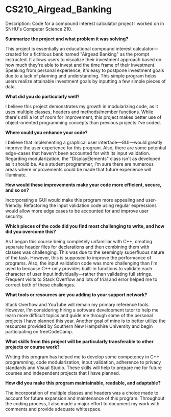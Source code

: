 # CS210_Airgead_Banking
Description: Code for a compound interest calculator project I worked on in SNHU's 
Computer Science 210.

**Summarize the project and what problem it was solving?**

This project is essentially an educational compound interest calculator—created for a 
fictitious bank named "Airgead Banking" as the prompt instructed. It allows users to 
visualize their investment approach based on how much they're able to invest and the 
time frame of their investment. Speaking from personal experience, it's easy to postpone 
investment goals due to a lack of planning and understanding. This simple program helps 
users realize attainable investment goals by inputting a few simple pieces of data.

**What did you do particularly well?**

I believe this project demonstrates my growth in modularizing code, as it uses multiple 
classes, headers and methods/member functions. While there's still a lot of room for 
improvement, this project makes better use of object-oriented programming concepts than 
previous projects I’ve coded.

**Where could you enhance your code?**

I believe that implementing a graphical user interface—GUI—would greatly improve the user 
experience for this program. Also, there are some potential edge-cases that haven't been 
accounted for with its input validation. Regarding modularization, the "DisplayElements" 
class isn't as developed as it should be. As a student programmer, I’m sure there are 
numerous areas where improvements could be made that future experience will illuminate. 

**How would these improvements make your code more efficient, secure, and so on?**

Incorporating a GUI would make this program more appealing and user-friendly. Refactoring 
the input validation code using regular expressions would allow more edge cases to be 
accounted for and improve user security. 

**Which pieces of the code did you find most challenging to write, and how did you overcome 
this?**

As I began this course being completely unfamiliar with C++, creating separate header 
files for declarations and then combining them with classes was challenging. This was due
to the seemingly superfluous nature of the task. However, this is supposed to improve the 
performance of programs. Also, the input validation code was more challenging than I'm 
used to because C++ only provides built-in functions to validate each character of user 
input individually—rather than validating full strings. Frequent visits to Stack 
Overflow and lots of trial and error helped me to correct both of these challenges.

**What tools or resources are you adding to your support network?**

Stack Overflow and YouTube will remain my primary reference tools. However, I’m 
considering hiring a software development tutor to help me learn more difficult topics 
and guide me through some of the personal projects I have planned this year. Another goal 
of mine is to better utilize the resources provided by Southern New Hampshire University 
and begin participating on freeCodeCamp.

**What skills from this project will be particularly transferable to other projects or 
course work?**

Writing this program has helped me to develop some competency in C++ programming, code 
modularization, input validation, adherence to privacy standards and Visual Studio. 
These skills will help to prepare me for future courses and independent projects that I 
have planned.

**How did you make this program maintainable, readable, and adaptable?**

The incorporation of multiple classes and headers was a choice made to account for 
future expansion and maintenance of this program. Throughout the coding process, I also 
made a major effort to document my work with comments and provide adequate whitespace.
